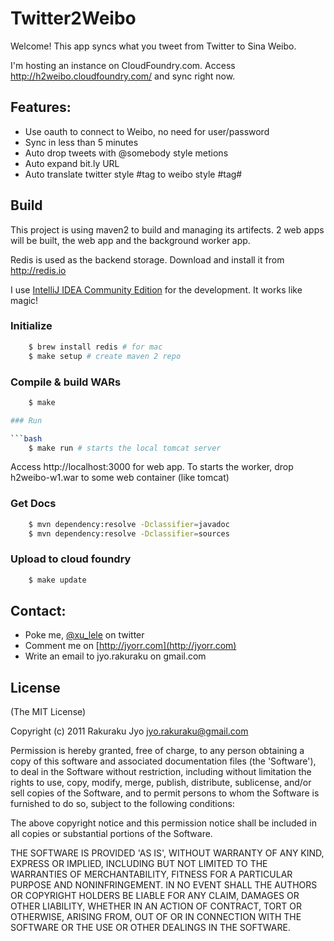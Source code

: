 # Twitter2Weibo

Welcome! This app syncs what you tweet from Twitter to Sina Weibo.

I'm hosting an instance on CloudFoundry.com. Access http://h2weibo.cloudfoundry.com/ and sync right now.

## Features:
  * Use oauth to connect to Weibo, no need for user/password
  * Sync in less than 5 minutes
  * Auto drop tweets with @somebody style metions
  * Auto expand bit.ly URL
  * Auto translate twitter style #tag to weibo style #tag#

## Build

This project is using maven2 to build and managing its artifects. 2 web apps will be built, the web app and the background worker app.

Redis is used as the backend storage. Download and install it from http://redis.io

I use [IntelliJ IDEA Community Edition](http://www.jetbrains.com/idea/free_java_ide.html) for the development. It works like magic!

### Initialize

```bash
    $ brew install redis # for mac
    $ make setup # create maven 2 repo
```

### Compile & build WARs

```bash
    $ make

### Run

```bash
    $ make run # starts the local tomcat server
```

Access http://localhost:3000 for web app. To starts the worker, drop h2weibo-w1.war to some web container (like tomcat)

### Get Docs

```bash
    $ mvn dependency:resolve -Dclassifier=javadoc
    $ mvn dependency:resolve -Dclassifier=sources
```

### Upload to cloud foundry

```bash
    $ make update
```

## Contact:
  * Poke me, [@xu\_lele](http://twitter.com/xu_lele) on twitter
  * Comment me on [http://jyorr.com](http://jyorr.com)
  * Write an email to jyo.rakuraku on gmail.com


## License

(The MIT License)

Copyright (c) 2011 Rakuraku Jyo <jyo.rakuraku@gmail.com>

Permission is hereby granted, free of charge, to any person obtaining a copy of this software and associated documentation files (the 'Software'), to deal in the Software without restriction, including without limitation the rights to use, copy, modify, merge, publish, distribute, sublicense, and/or sell copies of the Software, and to permit persons to whom the Software is furnished to do so, subject to the following conditions:

The above copyright notice and this permission notice shall be included in all copies or substantial portions of the Software.

THE SOFTWARE IS PROVIDED 'AS IS', WITHOUT WARRANTY OF ANY KIND, EXPRESS OR IMPLIED, INCLUDING BUT NOT LIMITED TO THE WARRANTIES OF MERCHANTABILITY, FITNESS FOR A PARTICULAR PURPOSE AND NONINFRINGEMENT. IN NO EVENT SHALL THE AUTHORS OR COPYRIGHT HOLDERS BE LIABLE FOR ANY CLAIM, DAMAGES OR OTHER LIABILITY, WHETHER IN AN ACTION OF CONTRACT, TORT OR OTHERWISE, ARISING FROM, OUT OF OR IN CONNECTION WITH THE SOFTWARE OR THE USE OR OTHER DEALINGS IN THE SOFTWARE.